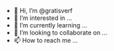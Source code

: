 - 👋 Hi, I’m @gratisverf
- 👀 I’m interested in ...
- 🌱 I’m currently learning ...
- 💞️ I’m looking to collaborate on ...
- 📫 How to reach me ...

<!---
gratisverf/gratisverf is a ✨ special ✨ repository because its `README.md` (this file) appears on your GitHub profile.
You can click the Preview link to take a look at your changes.
--->
